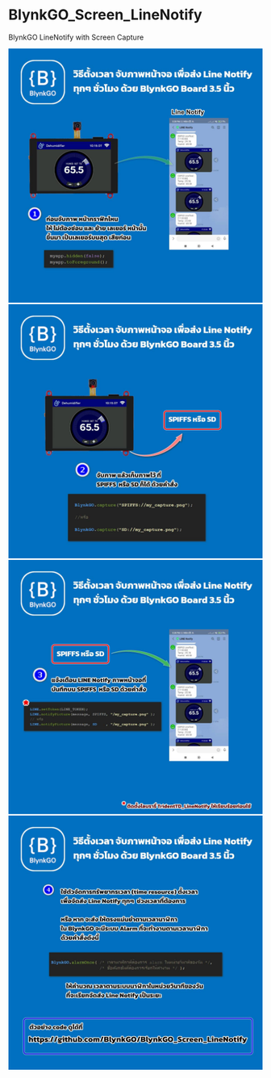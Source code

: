 # BlynkGO_Screen_LineNotify
 BlynkGO  LineNotify with Screen Capture


![tutorial_01](https://github.com/BlynkGO/BlynkGO_Screen_LineNotify/blob/main/pic/tutorial_01.jpg?raw=true)
![tutorial_02](https://github.com/BlynkGO/BlynkGO_Screen_LineNotify/blob/main/pic/tutorial_02.jpg?raw=true)
![tutorial_03](https://github.com/BlynkGO/BlynkGO_Screen_LineNotify/blob/main/pic/tutorial_03.jpg?raw=true)
![tutorial_04](https://github.com/BlynkGO/BlynkGO_Screen_LineNotify/blob/main/pic/tutorial_04.jpg?raw=true)
